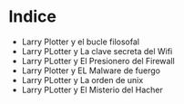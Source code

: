 # Indice
* Larry Plotter y el bucle filosofal
* Larry PLotter y La clave secreta del Wifi
* Larry PLotter y El Presionero del Firewall 
* Larry Plotter y EL Malware de fuergo
* Larry PLotter y La orden de unix
* Larry PLotter y El Misterio del Hacher
